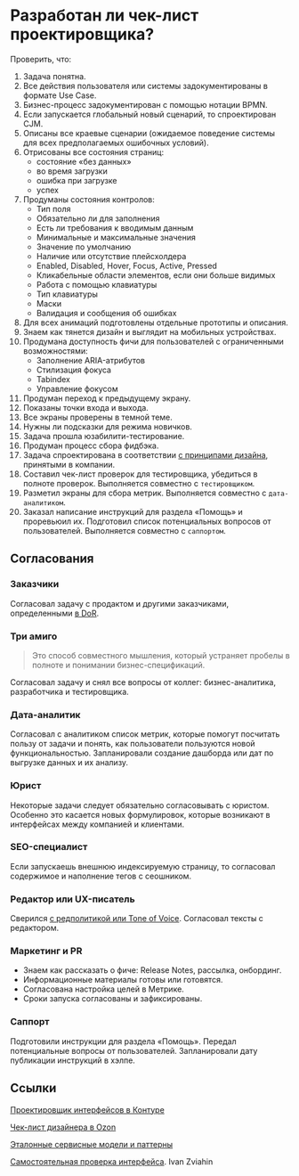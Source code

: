 # Разработан ли чек-лист проектировщика?

Проверить, что:
1. Задача понятна.
2. Все действия пользователя или системы задокументированы в формате Use Case.
3. Бизнес-процесс задокументирован с помощью нотации BPMN.
4. Если запускается глобальный новый сценарий, то спроектирован CJM.
5. Описаны все краевые сценарии (ожидаемое поведение системы для всех предполагаемых ошибочных условий).
6. Отрисованы все состояния страниц:
   - состояние «без данных»
   - во время загрузки
   - ошибка при загрузке
   - успех
7. Продуманы состояния контролов:
   - Тип поля
   - Обязательно ли для заполнения
   - Есть ли требования к вводимым данным
   - Минимальные и максимальные значения
   - Значение по умолчанию
   - Наличие или отсутствие плейсхолдера
   - Enabled, Disabled, Hover, Focus, Active, Pressed
   - Кликабельные области элементов, если они больше видимых
   - Работа с помощью клавиатуры
   - Тип клавиатуры
   - Маски
   - Валидация и сообщения об ошибках
8.  Для всех анимаций подготовлены отдельные прототипы и описания.
9.  Знаем как тянется дизайн и выглядит на мобильных устройствах.
10. Продумана доступность фичи для пользователей с ограниченными возможностями:
    - Заполнение ARIA-атрибутов
    - Стилизация фокуса
    - Tabindex
    - Управление фокусом
11. Продуман переход к предыдущему экрану.
12. Показаны точки входа и выхода.
13. Все экраны проверены в темной теме.
14. Нужны ли подсказки для режима новичков.
15. Задача прошла юзабилити-тестирование.
16. Продуман процесс сбора фидбэка.
17. Задача спроектирована в соответствии [с принципами дизайна](./principles.md), принятыми в компании.
18. Составил чек-лист проверок для тестировщика, убедиться в полноте проверок. Выполняется совместно с `тестировщиком`.
19. Разметил экраны для сбора метрик. Выполняется совместно с `дата-аналитиком`.
20. Заказал написание инструкций для раздела «Помощь» и проревьюил их. Подготовил список потенциальных вопросов от пользователей. Выполняется совместно с `саппортом`.

## Согласования

### Заказчики
Согласовал задачу с продактом и другими заказчиками, определенными [в DoR](../develop/dor.md).

### Три амиго
> Это способ совместного мышления, который устраняет пробелы в полноте и понимании бизнес-спецификаций.

Согласовал задачу и снял все вопросы от коллег: бизнес-аналитика, разработчика и тестировщика.

### Дата-аналитик
Согласовал с аналитиком список метрик, которые помогут посчитать пользу от задачи и понять, как пользователи пользуются новой функциональностью. Запланировали создание дашборда или дат по выгрузке данных и их анализу.

### Юрист
Некоторые задачи следует обязательно согласовывать с юристом. Особенно это касается новых формулировок, которые возникают в интерфейсах между компанией и клиентами.

### SEO-специалист
Если запускаешь внешнюю индексируемую страницу, то согласовал содержимое и наполнение тегов с сеошником.

### Редактор или UX-писатель
Сверился [с редполитикой или Tone of Voice](./rdpk.md). Согласовал тексты с редактором.

### Маркетинг и PR
- Знаем как рассказать о фиче: Release Notes, рассылка, онбординг.
- Информационные материалы готовы или готовятся.
- Согласована настройка целей в Метрике.
- Сроки запуска согласованы и зафиксированы.

### Саппорт
Подготовили инструкции для раздела «Помощь». Передал потенциальные вопросы от пользователей. Запланировали дату публикации инструкций в хэлпе.

## Ссылки
[Проектировщик интерфейсов в Контуре](https://guides.kontur.ru/principles/uidesigner/)

[Чек-лист дизайнера в Ozon](./attachments/checklist-ozon.png)

[Эталонные сервисные модели и паттерны](https://hardclient.com)

[Самостоятельная проверка интерфейса](https://ivanzviahin.by/blog/all/check-list-to-verify-the-interface/). Ivan Zviahin